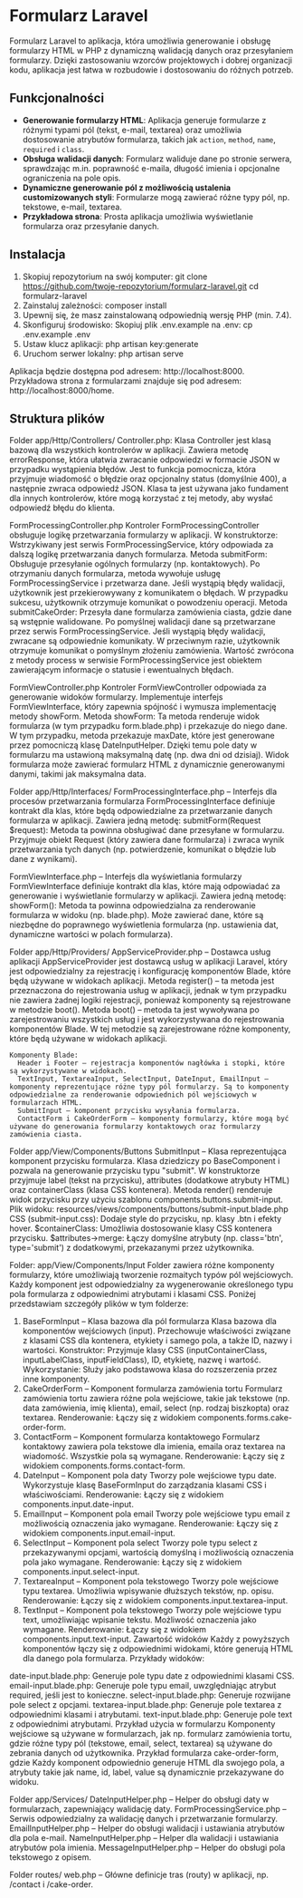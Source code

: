 # Formularz Laravel

Formularz Laravel to aplikacja, która umożliwia generowanie i obsługę formularzy HTML w PHP z dynamiczną walidacją danych oraz przesyłaniem formularzy. Dzięki zastosowaniu wzorców projektowych i dobrej organizacji kodu, aplikacja jest łatwa w rozbudowie i dostosowaniu do różnych potrzeb.

## Funkcjonalności

- **Generowanie formularzy HTML**: Aplikacja generuje formularze z różnymi typami pól (tekst, e-mail, textarea) oraz umożliwia dostosowanie atrybutów formularza, takich jak `action`, `method`, `name`, `required` i `class`.
- **Obsługa walidacji danych**: Formularz waliduje dane po stronie serwera, sprawdzając m.in. poprawność e-maila, długość imienia i opcjonalne ograniczenia na pole opis.
- **Dynamiczne generowanie pól z możliwością ustalenia customizowanych styli**: Formularze mogą zawierać różne typy pól, np. tekstowe, e-mail, textarea.
- **Przykładowa strona**: Prosta aplikacja umożliwia wyświetlanie formularza oraz przesyłanie danych.

## Instalacja

1. Skopiuj repozytorium na swój komputer:
   git clone https://github.com/twoje-repozytorium/formularz-laravel.git
   cd formularz-laravel
2. Zainstaluj zależności:
composer install
3. Upewnij się, że masz zainstalowaną odpowiednią wersję PHP (min. 7.4).
4. Skonfiguruj środowisko: Skopiuj plik .env.example na .env:
cp .env.example .env
5. Ustaw klucz aplikacji:
php artisan key:generate
6. Uruchom serwer lokalny:
php artisan serve

Aplikacja będzie dostępna pod adresem: http://localhost:8000. Przykładowa strona z formularzami znajduje się pod adresem: http://localhost:8000/home.


## Struktura plików
Folder app/Http/Controllers/
  Controller.php: 
          Klasa Controller jest klasą bazową dla wszystkich kontrolerów w aplikacji.
          Zawiera metodę errorResponse, która ułatwia zwracanie odpowiedzi w formacie JSON w przypadku wystąpienia błędów. Jest to funkcja pomocnicza, która przyjmuje wiadomość o błędzie oraz opcjonalny status (domyślnie 400), a następnie zwraca odpowiedź JSON.
          Klasa ta jest używana jako fundament dla innych kontrolerów, które mogą korzystać z tej metody, aby wysłać odpowiedź błędu do klienta.
          
  FormProcessingController.php 
          Kontroler FormProcessingController obsługuje logikę przetwarzania formularzy w aplikacji.
          W konstruktorze: Wstrzykiwany jest serwis FormProcessingService, który odpowiada za dalszą logikę przetwarzania danych formularza.
          Metoda submitForm: Obsługuje przesyłanie ogólnych formularzy (np. kontaktowych). Po otrzymaniu danych formularza, metoda wywołuje usługę FormProcessingService i przetwarza dane. Jeśli wystąpią błędy walidacji, użytkownik jest przekierowywany z komunikatem o błędach. W przypadku sukcesu, użytkownik otrzymuje komunikat o powodzeniu operacji.
          Metoda submitCakeOrder: Przesyła dane formularza zamówienia ciasta, gdzie dane są wstępnie walidowane. Po pomyślnej walidacji dane są przetwarzane przez serwis FormProcessingService. Jeśli wystąpią błędy walidacji, zwracane są odpowiednie komunikaty. W przeciwnym razie, użytkownik otrzymuje komunikat o pomyślnym złożeniu zamówienia.
          Wartość zwrócona z metody process w serwisie FormProcessingService jest obiektem zawierającym informacje o statusie i ewentualnych błędach.
  
  FormViewController.php 
          Kontroler FormViewController odpowiada za generowanie widoków formularzy.
          Implementuje interfejs FormViewInterface, który zapewnia spójność i wymusza implementację metody showForm.
          Metoda showForm: Ta metoda renderuje widok formularza (w tym przypadku form.blade.php) i przekazuje do niego dane. W tym przypadku, metoda przekazuje maxDate, które jest generowane przez pomocniczą klasę DateInputHelper. Dzięki temu pole daty w formularzu ma ustawioną maksymalną datę (np. dwa dni od dzisiaj).
          Widok formularza może zawierać formularz HTML z dynamicznie generowanymi danymi, takimi jak maksymalna data.

Folder app/Http/Interfaces/
  FormProcessingInterface.php – Interfejs dla procesów przetwarzania formularza
          FormProcessingInterface definiuje kontrakt dla klas, które będą odpowiedzialne za przetwarzanie danych formularza w aplikacji.
          Zawiera jedną metodę: submitForm(Request $request): Metoda ta powinna obsługiwać dane przesyłane w formularzu. Przyjmuje obiekt Request (który zawiera dane formularza) i zwraca wynik przetwarzania tych danych (np. potwierdzenie, komunikat o błędzie lub dane z wynikami).
  
  FormViewInterface.php – Interfejs dla wyświetlania formularzy
          FormViewInterface definiuje kontrakt dla klas, które mają odpowiadać za generowanie i wyświetlanie formularzy w aplikacji.
          Zawiera jedną metodę: showForm(): Metoda ta powinna odpowiedzialna za renderowanie formularza w widoku (np. blade.php). Może zawierać dane, które są niezbędne do poprawnego wyświetlenia formularza (np. ustawienia dat, dynamiczne wartości w polach formularza).

Folder app/Http/Providers/
  AppServiceProvider.php – Dostawca usług aplikacji
    AppServiceProvider jest dostawcą usług w aplikacji Laravel, który jest odpowiedzialny za rejestrację i konfigurację komponentów Blade, które będą używane w widokach aplikacji.
    Metoda register() – ta metoda jest przeznaczona do rejestrowania usług w aplikacji, jednak w tym przypadku nie zawiera żadnej logiki rejestracji, ponieważ komponenty są rejestrowane w metodzie boot().
    Metoda boot() – metoda ta jest wywoływana po zarejestrowaniu wszystkich usług i jest wykorzystywana do rejestrowania komponentów Blade. W tej metodzie są zarejestrowane różne komponenty, które będą używane w widokach aplikacji.
    
    Komponenty Blade:
      Header i Footer – rejestracja komponentów nagłówka i stopki, które są wykorzystywane w widokach.
      TextInput, TextareaInput, SelectInput, DateInput, EmailInput – komponenty reprezentujące różne typy pól formularzy. Są to komponenty odpowiedzialne za renderowanie odpowiednich pól wejściowych w formularzach HTML.
      SubmitInput – komponent przycisku wysyłania formularza.
      ContactForm i CakeOrderForm – komponenty formularzy, które mogą być używane do generowania formularzy kontaktowych oraz formularzy zamówienia ciasta.

Folder app/View/Components/Buttons
  SubmitInput – Klasa reprezentująca komponent przycisku formularza.
    Klasa dziedziczy po BaseComponent i pozwala na generowanie przycisku typu "submit".
    W konstruktorze przyjmuje label (tekst na przycisku), attributes (dodatkowe atrybuty HTML) oraz containerClass (klasa CSS kontenera).
    Metoda render() renderuje widok przycisku przy użyciu szablonu components.buttons.submit-input.
    Plik widoku: resources/views/components/buttons/submit-input.blade.php
      CSS (submit-input.css): Dodaje style do przycisku, np. klasy .btn i efekty hover.
      $containerClass: Umożliwia dostosowanie klasy CSS kontenera przycisku.
      $attributes->merge: Łączy domyślne atrybuty (np. class='btn', type='submit') z dodatkowymi, przekazanymi przez użytkownika.

      
Folder: app/View/Components/Input
Folder zawiera różne komponenty formularzy, które umożliwiają tworzenie rozmaitych typów pól wejściowych. Każdy komponent jest odpowiedzialny za wygenerowanie określonego typu pola formularza z odpowiednimi atrybutami i klasami CSS. Poniżej przedstawiam szczegóły plików w tym folderze:

1. BaseFormInput – Klasa bazowa dla pól formularza
    Klasa bazowa dla komponentów wejściowych (input). Przechowuje właściwości związane z klasami CSS dla kontenera, etykiety i samego pola, a także ID, nazwy i wartości.
    Konstruktor: Przyjmuje klasy CSS (inputContainerClass, inputLabelClass, inputFieldClass), ID, etykietę, nazwę i wartość.
    Wykorzystanie: Służy jako podstawowa klasa do rozszerzenia przez inne komponenty.
2. CakeOrderForm – Komponent formularza zamówienia tortu
   Formularz zamówienia tortu zawiera różne pola wejściowe, takie jak tekstowe (np. data zamówienia, imię klienta), email, select (np. rodzaj biszkopta) oraz textarea.
    Renderowanie: Łączy się z widokiem components.forms.cake-order-form.
3. ContactForm – Komponent formularza kontaktowego
   Formularz kontaktowy zawiera pola tekstowe dla imienia, emaila oraz textarea na wiadomość. Wszystkie pola są wymagane.
   Renderowanie: Łączy się z widokiem components.forms.contact-form.
4. DateInput – Komponent pola daty
   Tworzy pole wejściowe typu date. Wykorzystuje klasę BaseFormInput do zarządzania klasami CSS i właściwościami.
   Renderowanie: Łączy się z widokiem components.input.date-input.
5. EmailInput – Komponent pola email
    Tworzy pole wejściowe typu email z możliwością oznaczenia jako wymagane.
    Renderowanie: Łączy się z widokiem components.input.email-input.
6. SelectInput – Komponent pola select
  Tworzy pole typu select z przekazywanymi opcjami, wartością domyślną i możliwością oznaczenia pola jako wymagane.
  Renderowanie: Łączy się z widokiem components.input.select-input.
7. TextareaInput – Komponent pola tekstowego
   Tworzy pole wejściowe typu textarea. Umożliwia wpisywanie dłuższych tekstów, np. opisu.
  Renderowanie: Łączy się z widokiem components.input.textarea-input.
8. TextInput – Komponent pola tekstowego
   Tworzy pole wejściowe typu text, umożliwiając wpisanie tekstu. Możliwość oznaczenia jako wymagane.
  Renderowanie: Łączy się z widokiem components.input.text-input.
Zawartość widoków
Każdy z powyższych komponentów łączy się z odpowiednimi widokami, które generują HTML dla danego pola formularza. Przykłady widoków:

date-input.blade.php: Generuje pole typu date z odpowiednimi klasami CSS.
email-input.blade.php: Generuje pole typu email, uwzględniając atrybut required, jeśli jest to konieczne.
select-input.blade.php: Generuje rozwijane pole select z opcjami.
textarea-input.blade.php: Generuje pole textarea z odpowiednimi klasami i atrybutami.
text-input.blade.php: Generuje pole text z odpowiednimi atrybutami.
Przykład użycia w formularzu
Komponenty wejściowe są używane w formularzach, jak np. formularz zamówienia tortu, gdzie różne typy pól (tekstowe, email, select, textarea) są używane do zebrania danych od użytkownika. Przykład formularza cake-order-form, gdzie Każdy komponent odpowiednio generuje HTML dla swojego pola, a atrybuty takie jak name, id, label, value są dynamicznie przekazywane do widoku.

Folder app/Services/
  DateInputHelper.php – Helper do obsługi daty w formularzach, zapewniający walidację daty.
  FormProcessingService.php – Serwis odpowiedzialny za walidację danych i przetwarzanie formularzy.
  EmailInputHelper.php – Helper do obsługi walidacji i ustawiania atrybutów dla pola e-mail.
  NameInputHelper.php – Helper dla walidacji i ustawiania atrybutów pola imienia.
  MessageInputHelper.php – Helper do obsługi pola tekstowego z opisem.

Folder routes/
web.php – Główne definicje tras (routy) w aplikacji, np. /contact i /cake-order.
